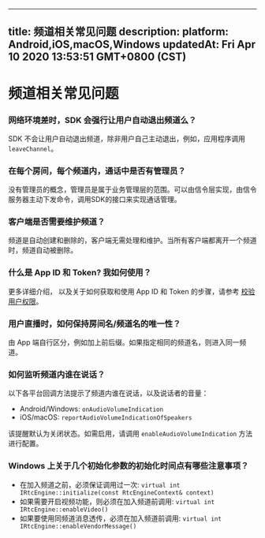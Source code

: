 
---
title: 频道相关常见问题
description: 
platform: Android,iOS,macOS,Windows
updatedAt: Fri Apr 10 2020 13:53:51 GMT+0800 (CST)
---
# 频道相关常见问题
### 网络环境差时，SDK 会强行让用户自动退出频道么？

SDK 不会让用户自动退出频道，除非用户自己主动退出，例如，应用程序调用 `leaveChannel`。

### 在每个房间，每个频道内，通话中是否有管理员？

没有管理员的概念，管理员是属于业务管理层的范围。可以由信令层实现，由信令服务器主动下发命令，调用SDK的接口来实现通话管理。

### 客户端是否需要维护频道？

频道是自动创建和删除的，客户端无需处理和维护。当所有客户端都离开一个频道时，频道自动被删除。

### 什么是 App ID 和 Token? 我如何使用？

更多详细介绍， 以及关于如何获取和使用 App ID 和 Token 的步骤，请参考 [校验用户权限](../../cn/voice/token.md)。

### 用户直播时，如何保持房间名/频道名的唯一性？

由 App 端自行区分，例如加上前后缀。如果指定相同的频道名，则进入同一频道。

### 如何监听频道内谁在说话？

以下各平台回调方法提示了频道内谁在说话，以及说话者的音量：

* Android/Windows: `onAudioVolumeIndication`
* iOS/macOS: `reportAudioVolumeIndicationOfSpeakers`

该提醒默认为关闭状态。如需启用，请调用 `enableAudioVolumeIndication` 方法进行配置。

### Windows 上关于几个初始化参数的初始化时间点有哪些注意事项？

* 在加入频道之前，必须保证调用过一次: `virtual int IRtcEngine::initialize(const RtcEngineContext& context)`
* 如果需要开启视频功能，则必须在加入频道前调用: `virtual int IRtcEngine::enableVideo()`
* 如果要使用同频道消息透传，必须在加入频道前调用: `virtual int IRtcEngine::enableVendorMessage()`
